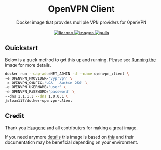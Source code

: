 <h1 align="center">
  OpenVPN Client
</h1>

<p align="center">
  Docker image that provides multiple VPN providers for OpenVPN
  <br><br>

  <a href="https://github.com/jsloan117/docker-deluge/blob/master/LICENSE">
    <img alt="license" src="https://img.shields.io/badge/License-GPLv3-blue.svg" />
  </a>
  <a href="https://github.com/jsloan117/docker-openvpn-client/actions/workflows/images.yml">
    <img alt="images" src="https://github.com/jsloan117/docker-openvpn-client/actions/workflows/images.yml/badge.svg" />
  </a>
  <a href="https://hub.docker.com/repository/docker/jsloan117/docker-openvpn-client">
    <img alt="pulls" src="https://img.shields.io/docker/pulls/jsloan117/docker-openvpn-client.svg" />
  </a>
</p>

## Quickstart

Below is a quick method to get this up and running. Please see [Running the image](run-image.md) for more details.

```bash
docker run --cap-add=NET_ADMIN -d --name openvpn_client \
-e OPENVPN_PROVIDER='vyprvpn' \
-e OPENVPN_CONFIG='USA - Austin-256' \
-e OPENVPN_USERNAME='user' \
-e OPENVPN_PASSWORD='password' \
--dns 1.1.1.1 --dns 1.0.0.1 \
jsloan117/docker-openvpn-client
```

## Credit

Thank you [Haugene](https://github.com/haugene) and all contributors for making a great image.

If you need anymore [details](https://haugene.github.io/docker-transmission-openvpn) this image is based on [this](https://github.com/haugene/docker-transmission-openvpn) and their documentation may be beneficial depending on your environment.

